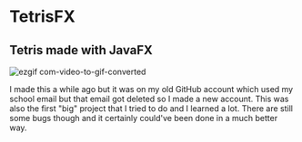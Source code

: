 # TetrisFX
## Tetris made with JavaFX

![ezgif com-video-to-gif-converted](https://github.com/aiden10/TetrisFX/assets/51337166/185a557e-9916-4350-afa4-03c2fc3507c3)

I made this a while ago but it was on my old GitHub account which used my school email but that email got deleted so I made a new account.
This was also the first "big" project that I tried to do and I learned a lot. There are still some bugs though and it certainly could've 
been done in a much better way. 
